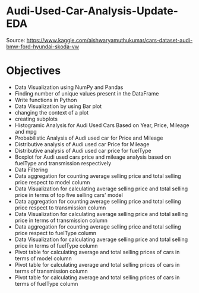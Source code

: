 # Audi-Used-Car-Analysis-Update-EDA
Source: https://www.kaggle.com/aishwaryamuthukumar/cars-dataset-audi-bmw-ford-hyundai-skoda-vw
# Objectives
- Data Visualization using NumPy and Pandas
- Finding number of unique values present in the DataFrame
- Write functions in Python
- Data Visualization by using Bar plot
- changing the context of a plot
- creating subplots
- Histogramic Analysis for Audi Used Cars Based on Year, Price, Mileage and mpg
- Probabilistic Analysis of Audi used car for Price and Mileage
- Distributive analysis of Audi used car Price for Mileage
- Distributive analysis of Audi used car price for fuelType
- Boxplot for Audi used cars price and mileage analysis based on fuelType and transmission respectively
- Data Filtering
- Data aggregation for counting average selling price and total selling price respect to model column
- Data Visualization for calculating average selling price and total selling price in terms of top five selling cars' model
- Data aggregation for counting average selling price and total selling price respect to transmission column
- Data Visualization for calculating average selling price and total selling price in terms of transmission column
- Data aggregation for counting average selling price and total selling price respect to fuelType column
- Data Visualization for calculating average selling price and total selling price in terms of fuelType column
- Pivot table for calculating average and total selling prices of cars in terms of model column
- Pivot table for calculating average and total selling prices of cars in terms of transmission column
- Pivot table for calculating average and total selling prices of cars in terms of fuelType column
